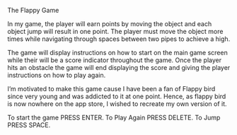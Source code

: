The Flappy Game

In my game, the player will earn points by moving the object and each object jump will result in one point. The player must move the object more times while navigating through spaces between two pipes to achieve a high.

The game will display instructions on how to start on the main game screen while their will be a score indicator throughout the game. Once the player hits an obstacle the game will end displaying the score and giving the player instructions on how to play again.

I’m motivated to make this game cause I have been a fan of Flappy bird since very young and was addicted to it at one point. Hence, as flappy bird is now nowhere on the app store, I wished to recreate my own version of it.

To start the game PRESS ENTER. To Play Again PRESS DELETE. To Jump PRESS SPACE.
